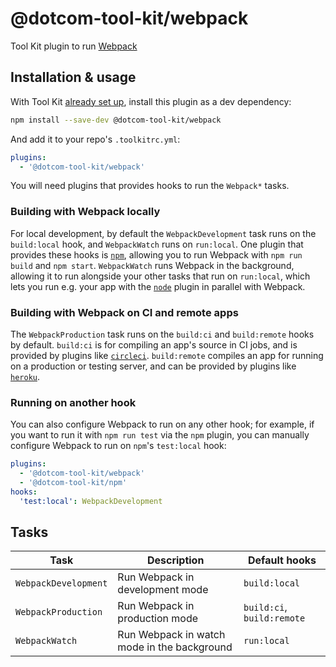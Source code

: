 # @dotcom-tool-kit/webpack

Tool Kit plugin to run [Webpack](https://webpack.js.org)

## Installation & usage

With Tool Kit [already set up](https://github.com/financial-times/dotcom-tool-kit#installing-and-using-tool-kit), install this plugin as a dev dependency:

```sh
npm install --save-dev @dotcom-tool-kit/webpack
```

And add it to your repo's `.toolkitrc.yml`:

```yml
plugins:
  - '@dotcom-tool-kit/webpack'
```

You will need plugins that provides hooks to run the `Webpack*` tasks.

### Building with Webpack locally

For local development, by default the `WebpackDevelopment` task runs on the `build:local` hook, and `WebpackWatch` runs on `run:local`. One plugin that provides these hooks is [`npm`](../npm), allowing you to run Webpack with `npm run build` and `npm start`. `WebpackWatch` runs Webpack in the background, allowing it to run alongside your other tasks that run on `run:local`, which lets you run e.g. your app with the [`node`](../node) plugin in parallel with Webpack.

### Building with Webpack on CI and remote apps

The `WebpackProduction` task runs on the `build:ci` and `build:remote` hooks by default. `build:ci` is for compiling an app's source in CI jobs, and is provided by plugins like [`circleci`](../circleci/). `build:remote` compiles an app for running on a production or testing server, and can be provided by plugins like [`heroku`](../heroku/).

### Running on another hook
You can also configure Webpack to run on any other hook; for example, if you want to run it with `npm run test` via the `npm` plugin, you can manually configure Webpack to run on `npm`'s `test:local` hook:

```yml
plugins:
  - '@dotcom-tool-kit/webpack'
  - '@dotcom-tool-kit/npm'
hooks:
  'test:local': WebpackDevelopment
```

## Tasks

| Task | Description | Default hooks |
|-|-|-|
| `WebpackDevelopment` | Run Webpack in development mode | `build:local` |
| `WebpackProduction` | Run Webpack in production mode | `build:ci`, `build:remote` |
| `WebpackWatch` | Run Webpack in watch mode in the background | `run:local` |

